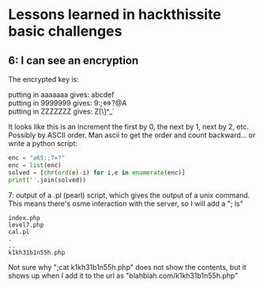 # Lessons learned in hackthissite basic challenges
## 6: I can see an encryption

The encrypted key is:


putting in aaaaaaa gives:  abcdef <br>
putting in 9999999 gives:  9:;<=>?@A <br>
putting in ZZZZZZZ gives:  Z[\\]^\_\` <br>


It looks like this is an increment the first by 0, the next by 1, next by 2, etc. Possibly by ASCII order. Man ascii to get the order and count backward... or write a python script:

```python
enc = "a65:;7=?"
enc = list(enc)
solved = [chr(ord(e)-i) for i,e in enumerate(enc)]
print(''.join(solved))
```


7: output of a .pl (pearl) script, which gives the output of a unix command. This means there's osme interaction with the server, so I will add a "; ls"

```
index.php
level7.php
cal.pl
.
..
k1kh31b1n55h.php
```

Not sure why ";cat k1kh31b1n55h.php" does not show the contents, but it shows up when I add it to the url as "blahblah.com/k1kh31b1n55h.php" 
